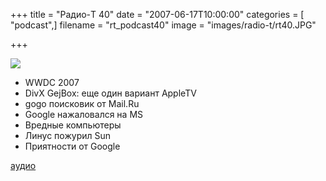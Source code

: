 +++
title = "Радио-T 40"
date = "2007-06-17T10:00:00"
categories = [ "podcast",]
filename = "rt_podcast40"
image = "images/radio-t/rt40.JPG"

+++

![](https://radio-t.com/images/radio-t/rt40.JPG)

- WWDC 2007
- DivX GejBox: еще один вариант AppleTV
- gogo поисковик от Mail.Ru
- Google нажаловался на MS
- Вредные компьютеры
- Линус пожурил Sun
- Приятности от Google

[аудио](https://cdn.radio-t.com/rt_podcast40.mp3)
<audio src="https://cdn.radio-t.com/rt_podcast40.mp3" preload="none"></audio>
